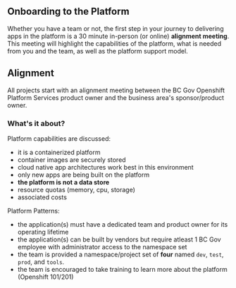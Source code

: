 ## Onboarding to the Platform

Whether you have a team or not, the first step in your journey to delivering apps in the platform is a 30 minute in-person (or online) 
__alignment meeting__. This meeting will highlight the capabilities of the platform, what is needed from you and the team, as well as the
platform support model. 

## Alignment

All projects start with an alignment meeting between the BC Gov Openshift Platform Services product owner and the business area's 
sponsor/product owner. 

### What's it about?

Platform capabilities are discussed:
- it is a containerized platform
- container images are securely stored
- cloud native app architectures work best in this environment
- only new apps are being built on the platform
- __the platform is not a data store__
- resource quotas (memory, cpu, storage)
- associated costs

Platform Patterns:
- the application(s) must have a dedicated team and product owner for its operating lifetime
- the application(s) can be built by vendors but require atleast 1 BC Gov employee with administrator access to the namespace set
- the team is provided a namespace/project set of __four__ named `dev`, `test`, `prod`, and `tools`.
- the team is encouraged to take training to learn more about the platform (Openshift 101/201)
